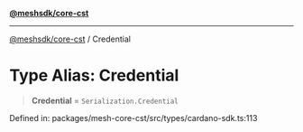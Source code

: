 [**@meshsdk/core-cst**](../README.md)

***

[@meshsdk/core-cst](../globals.md) / Credential

# Type Alias: Credential

> **Credential** = `Serialization.Credential`

Defined in: packages/mesh-core-cst/src/types/cardano-sdk.ts:113
